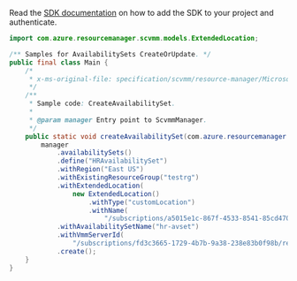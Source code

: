 Read the [SDK documentation](https://github.com/Azure/azure-sdk-for-java/blob/azure-resourcemanager-scvmm_1.0.0-beta.1/sdk/scvmm/azure-resourcemanager-scvmm/README.md) on how to add the SDK to your project and authenticate.

```java
import com.azure.resourcemanager.scvmm.models.ExtendedLocation;

/** Samples for AvailabilitySets CreateOrUpdate. */
public final class Main {
    /*
     * x-ms-original-file: specification/scvmm/resource-manager/Microsoft.ScVmm/preview/2020-06-05-preview/examples/CreateAvailabilitySet.json
     */
    /**
     * Sample code: CreateAvailabilitySet.
     *
     * @param manager Entry point to ScvmmManager.
     */
    public static void createAvailabilitySet(com.azure.resourcemanager.scvmm.ScvmmManager manager) {
        manager
            .availabilitySets()
            .define("HRAvailabilitySet")
            .withRegion("East US")
            .withExistingResourceGroup("testrg")
            .withExtendedLocation(
                new ExtendedLocation()
                    .withType("customLocation")
                    .withName(
                        "/subscriptions/a5015e1c-867f-4533-8541-85cd470d0cfb/resourceGroups/demoRG/providers/Microsoft.Arc/customLocations/contoso"))
            .withAvailabilitySetName("hr-avset")
            .withVmmServerId(
                "/subscriptions/fd3c3665-1729-4b7b-9a38-238e83b0f98b/resourceGroups/testrg/providers/Microsoft.ScVmm/VMMServers/ContosoVMMServer")
            .create();
    }
}
```
